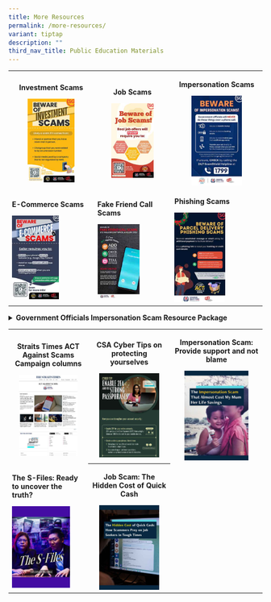 ```yaml
---
title: More Resources
permalink: /more-resources/
variant: tiptap
description: ""
third_nav_title: Public Education Materials
---
```

<table style="minWidth: 75px">
<colgroup>
<col>
<col>
<col>
</colgroup>
<tbody>
<tr>
<th rowspan="1" colspan="1">
<p><strong>Investment Scams</strong>
</p><a class="isomer-image-wrapper" href="/files/Public%20Education%20Materials/Investment_Scam.pdf"><img style="width: 60%;" height="auto" width="100%" alt="" src="/images/Public Education Materials/Investment_scam.jpg"></a>
</th>
<th rowspan="1" colspan="1">
<p><strong>Job Scams</strong>
</p><a class="isomer-image-wrapper" href="/files/Public%20Education%20Materials/Job_Scam.pdf"><img style="width: 60%;" height="auto" width="100%" alt="" src="/images/Public Education Materials/Job_scam.jpg"></a>
</th>
<th rowspan="1" colspan="1">
<p><strong>Impersonation Scams</strong>
</p><a class="isomer-image-wrapper" href="/files/Public%20Education%20Materials/Impersonation_Scam.pdf"><img style="width: 60%;" height="auto" width="100%" alt="" src="/images/Public Education Materials/Impersonation_scam.jpg"></a>
</th>
</tr>
<tr>
<td rowspan="1" colspan="1">
<p><strong>E-Commerce Scams</strong>
</p><a class="isomer-image-wrapper" href="/files/Public%20Education%20Materials/Ecommerce_Scam.pdf"><img style="width: 60%;" height="auto" width="100%" alt="" src="/images/Public Education Materials/Ecommerce_scam.jpg"></a>
</td>
<td rowspan="1" colspan="1">
<p><strong>Fake Friend Call Scams</strong>
</p><a class="isomer-image-wrapper" href="/files/Public%20Education%20Materials/Fake_Friend_Call_Scam.pdf"><img style="width: 60%;" height="auto" width="100%" alt="" src="/images/Public Education Materials/Fake_Friend_call_scam.jpg"></a>
</td>
<td rowspan="1" colspan="1">
<p><strong>Phishing Scams</strong>
</p><a class="isomer-image-wrapper" href="/files/Public%20Education%20Materials/Phishing_Scam.pdf"><img style="width: 60%;" height="auto" width="100%" alt="" src="/images/Public Education Materials/Phishing_scam.jpg"></a>
</td>
</tr>
</tbody>
</table>
<div data-type="detailGroup" class="isomer-accordion-group isomer-accordion isomer-accordion-white">
<details class="isomer-details">
<summary><strong>Government Officials Impersonation Scam Resource Package</strong>
</summary>
<div data-type="detailsContent" class="isomer-details-content">
<p><strong>For Digital</strong>
</p>
<table style="minWidth: 50px">
<colgroup>
<col>
<col>
</colgroup>
<tbody>
<tr>
<th rowspan="1" colspan="1">
<p>Title</p>
</th>
<th rowspan="1" colspan="1">
<p>File</p>
</th>
</tr>
<tr>
<td rowspan="1" colspan="1">
<p>1080x1080 Card</p>
</td>
<td rowspan="1" colspan="1">
<p><a href="/images/Public%20Education%20Materials/ricemedia1.jpg" rel="noopener nofollow" target="_blank">PNG (72dpi)</a>
</p>
<p><a href="/images/Public%20Education%20Materials/ricemedia1.jpg" rel="noopener nofollow" target="_blank">JPG (300dpi)</a>
</p>
</td>
</tr>
<tr>
<td rowspan="1" colspan="1">
<p>1080x1920 Portrait Poster</p>
</td>
<td rowspan="1" colspan="1">
<p><a href="/images/Public%20Education%20Materials/ricemedia1.jpg" rel="noopener nofollow" target="_blank">PNG (72dpi)</a>
</p>
<p><a href="/images/Public%20Education%20Materials/ricemedia1.jpg" rel="noopener nofollow" target="_blank">JPG (300dpi)</a>
</p>
</td>
</tr>
<tr>
<td rowspan="1" colspan="1">
<p>1920x1080 Landscape Poster</p>
</td>
<td rowspan="1" colspan="1">
<p><a href="/images/Public%20Education%20Materials/ricemedia1.jpg" rel="noopener nofollow" target="_blank">PNG (72dpi)</a>
</p>
<p><a href="/images/Public%20Education%20Materials/ricemedia1.jpg" rel="noopener nofollow" target="_blank">JPG (300dpi)</a>
</p>
</td>
</tr>
<tr>
<td rowspan="1" colspan="1">
<p>Email Signature Banner</p>
</td>
<td rowspan="1" colspan="1">
<p><a href="/images/Public%20Education%20Materials/ricemedia1.jpg" rel="noopener nofollow" target="_blank">PNG (72dpi)</a>
</p>
</td>
</tr>
</tbody>
</table>
<p></p>
<p><strong>For Office Printing</strong>
</p>
<table style="minWidth: 50px">
<colgroup>
<col>
<col>
</colgroup>
<tbody>
<tr>
<th rowspan="1" colspan="1">
<p>Title</p>
</th>
<th rowspan="1" colspan="1">
<p>File</p>
</th>
</tr>
<tr>
<td rowspan="1" colspan="1">
<p>A4 Portrait Poster</p>
</td>
<td rowspan="1" colspan="1">
<p><a href="/files/Public%20Education%20Materials/GOIS%20Package/GOIS_A4_Poster.pdf" rel="noopener nofollow" target="_blank">PDF (CMYK)</a>
</p>
</td>
</tr>
<tr>
<td rowspan="1" colspan="1">
<p>Counter QR Code A4 Poster</p>
</td>
<td rowspan="1" colspan="1">
<p>/images/Public%20Education%20Materials/<strong>ricemedia1.jpg</strong>
</p>
</td>
</tr>
</tbody>
</table>
<p></p>
<p></p>
<p></p>
</div>
</details>
</div>
<table style="minWidth: 75px">
<colgroup>
<col>
<col>
<col>
</colgroup>
<tbody>
<tr>
<th rowspan="1" colspan="1">
<p>Straits Times ACT Against Scams Campaign columns</p><a class="isomer-image-wrapper" href="/st-columns/"><img style="width: 80%;" height="auto" width="100%" alt="" src="/images/ST Article/ST_columns.jpg"></a>
</th>
<th rowspan="1" colspan="1">
<p>CSA Cyber Tips on protecting yourselves</p><a class="isomer-image-wrapper" href="/csa-cyber-tips/"><img style="width: 80%;" height="auto" width="100%" alt="" src="/images/Public Education Materials/CSA Cyber Tips/CSA_cyber_tip.jpg"></a>
</th>
<th rowspan="1" colspan="1">
<p>Impersonation Scam: Provide support and not blame</p><a class="isomer-image-wrapper" href="https://www.ricemedia.co/mum-life-savings-impersonation-scam/"><img style="width: 75%;" height="auto" width="100%" alt="" src="/images/Public Education Materials/ricemedia.jpg"></a>
</th>
</tr>
<tr>
<td rowspan="1" colspan="1">
<p><strong>The S-Files: Ready to uncover the truth?</strong>
</p><a class="isomer-image-wrapper" href="https://www.asiaone.com/singapore/s-files-spf-psychologists-reveal-what-goes-behind-scams"><img style="width: 80%;" height="auto" width="100%" alt="" src="/images/Public Education Materials/asiaone_sfiles.jpg"></a>
</td>
<th rowspan="1" colspan="1">
<p>Job Scam: The Hidden Cost of Quick Cash</p><a class="isomer-image-wrapper" href="https://www.ricemedia.co/how-scammers-prey-on-job-seekers/"><img style="width: 80%;" height="auto" width="100%" alt="" src="/images/Public Education Materials/ricemedia1.jpg"></a>
</th>
<td rowspan="1" colspan="1">
<p></p>
</td>
</tr>
</tbody>
</table>
<p></p>
<p></p>